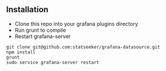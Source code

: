 ## Installation
 * Clone this repo into your grafana plugins directory
 * Run grunt to compile
 * Restart grafana-server

```
git clone git@github.com:statseeker/grafana-datasource.git
npm install
grunt
sudo service grafana-server restart
```
